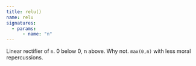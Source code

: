 ```yaml
---
title: relu()
name: relu
signatures:
  - params:
      - name: "n"
---
```


Linear rectifier of `n`. 0 below 0, n above. Why not. `max(0,n)` with less moral
repercussions.
